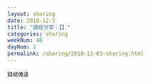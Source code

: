 ```yaml
---
layout: sharing
date: 2018-12-3
title: "讀經分享：【】"
categories: sharing
weekNum: 46
dayNum: 1
permalink: /sharing/2018-12-03-sharing.html
---
```



`錢斌傳道`
